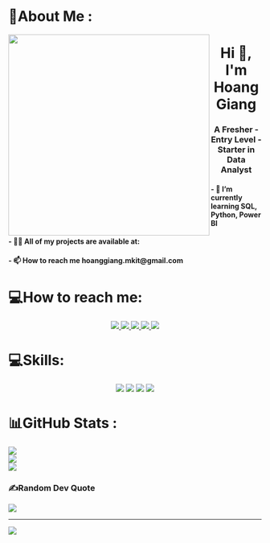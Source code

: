 # 💫About Me :

<img align="left" width="400" src="https://t4.ftcdn.net/jpg/02/01/66/11/360_F_201661115_6tqRkq7TERGA3vpHjxVTGuM7lVxQdbNa.jpg">
<h1 align="center">Hi 👋, I'm Hoang Giang</h1>
<h3 align="center">A Fresher - Entry Level - Starter in Data Analyst</h3>
<p align="center">
    <h4 align="left">- 🌱 I’m currently learning SQL, Python, Power BI</h4>
    <h4 align="left">- 👨‍💻 All of my projects are available at:</h4>
    <h4 align="left">- 📫 How to reach me hoanggiang.mkit@gmail.com</h4>
</p>

# 💻How to reach me:

<p align="center">
  <a href="https://www.linkedin.com/in/hoang-giangggg/" target="_blank">
    <img src="https://img.icons8.com/fluent/48/000000/linkedin.png"/>
  </a>
  <a href="https://www.facebook.com/G.12.1.16.10/" alt="Facebook">
    <img src="https://img.icons8.com/fluent/48/000000/facebook-new.png" target="_blank" />
  </a> 
  <a href="https://github.com/hoanggianggg" alt="Github">
    <img src="https://img.icons8.com/fluent/48/000000/github.png"/>
  </a> 
  <a href="https://www.pinterest.com/hoanggiangmkit/" alt="Kaggle" target="_blank" >
    <img src="https://img.icons8.com/color/48/null/pinterest--v1.png"/>
  </a>
  <a href="mailto:hoanggiang.mkit@gmail.com" alt="Email">
    <img src="https://img.icons8.com/fluent/48/000000/mailing.png"/>
  </a>
</p>

# 💻Skills:

<p align="center">
  <img src="https://img.icons8.com/color/48/000000/microsoft-sql-server.png"/>
  <img src="https://img.icons8.com/color/48/null/power-bi.png"/>
  <img src="https://img.icons8.com/color/48/null/wordpress.png"/>
  <img src="https://img.icons8.com/color/48/null/python--v1.png"/>

# 📊GitHub Stats :

![](https://github-readme-stats.vercel.app/api?username=hoanggianggg&theme=city_light&hide_border=false&include_all_commits=false&count_private=false)<br/>
![](https://github-readme-streak-stats.herokuapp.com/?user=hoanggianggg&theme=city_light&hide_border=false)<br/>
![](https://github-readme-stats.vercel.app/api/top-langs/?username=hoanggianggg&theme=city_light&hide_border=false&include_all_commits=false&count_private=false&layout=compact)

### ✍️Random Dev Quote
![](https://quotes-github-readme.vercel.app/api?type=horizontal&theme=merko)

---
[![](https://visitcount.itsvg.in/api?id=hoanggianggg&icon=7&color=3)](https://visitcount.itsvg.in)
